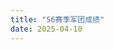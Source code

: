 ```yaml
---
title: "S6赛季军团成绩"
date: 2025-04-10
---
```

<!DOCTYPE html>
<html lang="zh-CN" class="scroll-smooth">
<head>
    <meta charset="UTF-8">
    <meta name="viewport" content="width=device-width, initial-scale=1.0">
    <title>风丶天蓝听雪 S6赛季军团表彰</title>
    <!-- TailwindCSS CDN -->
    <script src="https://cdn.tailwindcss.com"></script>
    <!-- Font Awesome Icons -->
    <link rel="stylesheet" href="https://cdnjs.cloudflare.com/ajax/libs/font-awesome/6.4.0/css/all.min.css">
    <script>
        // 自定义TailwindCSS配置
        tailwind.config = {
            darkMode: 'class',
            theme: {
                extend: {
                    colors: {
                        primary: {
                            50: '#f0f9ff',
                            100: '#e0f2fe',
                            200: '#bae6fd',
                            300: '#7dd3fc',
                            400: '#38bdf8',
                            500: '#0ea5e9',
                            600: '#0284c7',
                            700: '#0369a1',
                            800: '#075985',
                            900: '#0c4a6e',
                        }
                    },
                    animation: {
                        'fade-in': 'fadeIn 0.5s ease-in-out',
                        'slide-up': 'slideUp 0.5s ease-out',
                    },
                    keyframes: {
                        fadeIn: {
                            '0%': { opacity: '0' },
                            '100%': { opacity: '1' },
                        },
                        slideUp: {
                            '0%': { transform: 'translateY(20px)', opacity: '0' },
                            '100%': { transform: 'translateY(0)', opacity: '1' },
                        },
                    },
                }
            }
        }
    </script>
    <style>
        @import url('https://fonts.googleapis.com/css2?family=Noto+Sans+SC:wght@300;400;500;700&display=swap');
        
        body {
            font-family: 'Noto Sans SC', sans-serif;
            scroll-behavior: smooth;
        }
        
        .card {
            transition: all 0.3s ease;
        }
        
        .card:hover {
            transform: translateY(-5px);
            box-shadow: 0 10px 25px -5px rgba(0, 0, 0, 0.1), 0 10px 10px -5px rgba(0, 0, 0, 0.04);
        }
        
        .section {
            opacity: 0;
            transform: translateY(20px);
            transition: all 0.5s ease;
        }
        
        .section.visible {
            opacity: 1;
            transform: translateY(0);
        }
        
        .btn {
            transition: all 0.2s ease;
        }
        
        .btn:hover {
            transform: scale(1.05);
        }
        
        .medal-gold {
            background: linear-gradient(135deg, #FFD700 0%, #FFC107 100%);
        }
        
        .medal-silver {
            background: linear-gradient(135deg, #C0C0C0 0%, #A9A9A9 100%);
        }
        
        .medal-bronze {
            background: linear-gradient(135deg, #CD7F32 0%, #A0522D 100%);
        }
    </style>
</head>
<body class="bg-gray-50 dark:bg-gray-900 text-gray-800 dark:text-gray-200 transition-colors duration-300">
    <!-- 主题切换按钮 -->
    <div class="fixed top-4 right-4 z-50">
        <button id="theme-toggle" class="p-2 rounded-full bg-gray-200 dark:bg-gray-700 text-gray-800 dark:text-gray-200 hover:bg-gray-300 dark:hover:bg-gray-600 focus:outline-none focus:ring-2 focus:ring-primary-500 transition-all duration-300">
            <i class="fas fa-sun dark:hidden"></i>
            <i class="fas fa-moon hidden dark:inline"></i>
        </button>
    </div>

    <div class="container mx-auto px-4 py-8 max-w-4xl">
        <!-- 头部 -->
        <header class="text-center mb-12 section">
            <div class="inline-block p-2 px-4 bg-primary-100 dark:bg-primary-900 text-primary-800 dark:text-primary-100 rounded-full mb-4 animate-fade-in">
                <span class="text-sm font-medium">S6赛季军团表彰</span>
            </div>
            <h1 class="text-4xl md:text-5xl font-bold mb-4 text-primary-700 dark:text-primary-300 animate-slide-up">风丶天蓝听雪</h1>
            <div class="max-w-lg mx-auto mb-6 animate-fade-in">
                <img src="[https://s3.bmp.ovh/imgs/2025/04/10/28e13089b542f98b.jpeg](https://s3.bmp.ovh/imgs/2025/04/10/a53b3004af0c27f4.png)" alt="风丶天蓝听雪" class="w-full h-auto rounded-xl shadow-lg">
            </div>
            <p class="text-gray-600 dark:text-gray-400 animate-fade-in">S6赛季军团荣誉榜</p>
        </header>

        <!-- 军团评比结果 -->
        <section class="mb-12 section">
            <div class="rounded-xl shadow-lg overflow-hidden bg-white dark:bg-gray-800">
                <div class="p-6">
                    <h2 class="text-2xl font-bold mb-6 text-center bg-gradient-to-r from-red-500 to-pink-500 bg-clip-text text-transparent">赛季总分前三</h2>
                    
                    <!-- 前三名军团 -->
                    <div class="grid grid-cols-1 md:grid-cols-3 gap-4 mb-8">
                        <div class="flex flex-col items-center p-4 rounded-lg bg-gradient-to-br from-yellow-100 to-yellow-200 dark:from-yellow-900 dark:to-yellow-800 text-yellow-800 dark:text-yellow-200">
                            <div class="w-16 h-16 medal-gold rounded-full flex items-center justify-center mx-auto mb-3 text-white">
                                <i class="fas fa-crown text-2xl"></i>
                            </div>
                            <h4 class="text-lg font-bold text-yellow-700 dark:text-yellow-300">黄金军团</h4>
                            <p class="text-yellow-600 dark:text-yellow-400 font-medium">乾坤</p>
                        </div>
                        
                        <div class="flex flex-col items-center p-4 rounded-lg bg-gradient-to-br from-blue-100 to-blue-200 dark:from-blue-900 dark:to-blue-800 text-blue-800 dark:text-blue-200">
                            <div class="w-16 h-16 medal-silver rounded-full flex items-center justify-center mx-auto mb-3 text-white">
                                <i class="fas fa-medal text-2xl"></i>
                            </div>
                            <h4 class="text-lg font-bold text-blue-700 dark:text-blue-300">白银军团</h4>
                            <p class="text-blue-600 dark:text-blue-400 font-medium">蓝城悍匪</p>
                        </div>
                        
                        <div class="flex flex-col items-center p-4 rounded-lg bg-gradient-to-br from-green-100 to-green-200 dark:from-green-900 dark:to-green-800 text-green-800 dark:text-green-200">
                            <div class="w-16 h-16 medal-bronze rounded-full flex items-center justify-center mx-auto mb-3 text-white">
                                <i class="fas fa-award text-2xl"></i>
                            </div>
                            <h4 class="text-lg font-bold text-green-700 dark:text-green-300">青铜军团</h4>
                            <p class="text-green-600 dark:text-green-400 font-medium">夕阳红大酱</p>
                        </div>
                    </div>
                </div>
            </div>
        </section>

        <!-- 军团特别表彰 -->
        <section class="mb-12 section">
            <div class="rounded-xl shadow-lg overflow-hidden bg-white dark:bg-gray-800">
                <div class="p-6">
                    <h2 class="text-2xl font-bold mb-6 text-center bg-gradient-to-r from-blue-500 to-indigo-500 bg-clip-text text-transparent">军团特别表彰</h2>
                    
                    <div class="grid grid-cols-1 md:grid-cols-2 gap-6">
                        <!-- 左侧表彰 -->
                        <div>
                            <div class="card p-4 bg-white dark:bg-gray-800 rounded-lg shadow-md mb-4">
                                <div class="flex items-center">
                                    <div class="w-12 h-12 rounded-full bg-red-100 dark:bg-red-900 flex items-center justify-center mr-4">
                                        <i class="fas fa-trophy text-red-500 dark:text-red-400 text-xl"></i>
                                    </div>
                                    <div>
                                        <h3 class="text-lg font-semibold">人均武勋第一</h3>
                                        <p class="text-primary-600 dark:text-primary-400 font-bold">蓝城悍匪</p>
                                    </div>
                                </div>
                            </div>
                            
                            <div class="card p-4 bg-white dark:bg-gray-800 rounded-lg shadow-md mb-4">
                                <div class="flex items-center">
                                    <div class="w-12 h-12 rounded-full bg-blue-100 dark:bg-blue-900 flex items-center justify-center mr-4">
                                        <i class="fas fa-users text-blue-500 dark:text-blue-400 text-xl"></i>
                                    </div>
                                    <div>
                                        <h3 class="text-lg font-semibold">攻城出勤第一</h3>
                                        <p class="text-primary-600 dark:text-primary-400 font-bold">乾坤</p>
                                    </div>
                                </div>
                            </div>
                        </div>
                        
                        <!-- 右侧表彰 -->
                        <div>
                            <div class="card p-4 bg-white dark:bg-gray-800 rounded-lg shadow-md mb-4">
                                <div class="flex items-center">
                                    <div class="w-12 h-12 rounded-full bg-green-100 dark:bg-green-900 flex items-center justify-center mr-4">
                                        <i class="fas fa-check-circle text-green-500 dark:text-green-400 text-xl"></i>
                                    </div>
                                    <div>
                                        <h3 class="text-lg font-semibold">武勋达标率第一</h3>
                                        <p class="text-primary-600 dark:text-primary-400 font-bold">蓝城悍匪</p>
                                    </div>
                                </div>
                            </div>
                            
                            <div class="card p-4 bg-white dark:bg-gray-800 rounded-lg shadow-md mb-4">
                                <div class="flex items-center">
                                    <div class="w-12 h-12 rounded-full bg-yellow-100 dark:bg-yellow-900 flex items-center justify-center mr-4">
                                        <i class="fas fa-gavel text-yellow-500 dark:text-yellow-400 text-xl"></i>
                                    </div>
                                    <div>
                                        <h3 class="text-lg font-semibold">纪律最佳</h3>
                                        <p class="text-primary-600 dark:text-primary-400 font-bold">夕阳红大酱</p>
                                    </div>
                                </div>
                            </div>
                        </div>
                    </div>
                    
                    <!-- 任务完成最多 -->
                    <div class="card p-4 bg-white dark:bg-gray-800 rounded-lg shadow-md mt-4">
                        <div class="flex items-center">
                            <div class="w-12 h-12 rounded-full bg-purple-100 dark:bg-purple-900 flex items-center justify-center mr-4">
                                <i class="fas fa-tasks text-purple-500 dark:text-purple-400 text-xl"></i>
                            </div>
                            <div>
                                <h3 class="text-lg font-semibold">任务完成最多</h3>
                                <p class="text-primary-600 dark:text-primary-400 font-bold">乾坤</p>
                            </div>
                        </div>
                    </div>
                </div>
            </div>
        </section>

        <!-- 军团成就展示 -->
        <section class="mb-12 section">
            <div class="rounded-xl shadow-lg overflow-hidden bg-white dark:bg-gray-800">
                <div class="p-6">
                    <h2 class="text-2xl font-bold mb-6 text-center bg-gradient-to-r from-purple-500 to-indigo-500 bg-clip-text text-transparent">军团成就展示</h2>
                    
                    <div class="grid grid-cols-1 md:grid-cols-3 gap-6">
                        <!-- 乾坤军团 -->
                        <div class="card bg-gradient-to-br from-yellow-50 to-yellow-100 dark:from-gray-800 dark:to-yellow-900/30 rounded-lg p-5">
                            <div class="text-center mb-4">
                                <div class="w-16 h-16 rounded-full bg-yellow-500/20 flex items-center justify-center mx-auto mb-2">
                                    <i class="fas fa-crown text-yellow-600 dark:text-yellow-400 text-2xl"></i>
                                </div>
                                <h3 class="text-xl font-bold text-yellow-800 dark:text-yellow-300">乾坤</h3>
                            </div>
                            <ul class="space-y-2">
                                <li class="flex items-center">
                                    <i class="fas fa-star text-yellow-500 mr-2"></i>
                                    <span>赛季总分第一</span>
                                </li>
                                <li class="flex items-center">
                                    <i class="fas fa-users text-yellow-500 mr-2"></i>
                                    <span>攻城出勤第一</span>
                                </li>
                                <li class="flex items-center">
                                    <i class="fas fa-tasks text-yellow-500 mr-2"></i>
                                    <span>任务完成最多</span>
                                </li>
                            </ul>
                        </div>
                        
                        <!-- 蓝城悍匪军团 -->
                        <div class="card bg-gradient-to-br from-blue-50 to-blue-100 dark:from-gray-800 dark:to-blue-900/30 rounded-lg p-5">
                            <div class="text-center mb-4">
                                <div class="w-16 h-16 rounded-full bg-blue-500/20 flex items-center justify-center mx-auto mb-2">
                                    <i class="fas fa-medal text-blue-600 dark:text-blue-400 text-2xl"></i>
                                </div>
                                <h3 class="text-xl font-bold text-blue-800 dark:text-blue-300">蓝城悍匪</h3>
                            </div>
                            <ul class="space-y-2">
                                <li class="flex items-center">
                                    <i class="fas fa-star text-blue-500 mr-2"></i>
                                    <span>赛季总分第二</span>
                                </li>
                                <li class="flex items-center">
                                    <i class="fas fa-trophy text-blue-500 mr-2"></i>
                                    <span>人均武勋第一</span>
                                </li>
                                <li class="flex items-center">
                                    <i class="fas fa-check-circle text-blue-500 mr-2"></i>
                                    <span>武勋达标率第一</span>
                                </li>
                            </ul>
                        </div>
                        
                        <!-- 夕阳红大酱军团 -->
                        <div class="card bg-gradient-to-br from-green-50 to-green-100 dark:from-gray-800 dark:to-green-900/30 rounded-lg p-5">
                            <div class="text-center mb-4">
                                <div class="w-16 h-16 rounded-full bg-green-500/20 flex items-center justify-center mx-auto mb-2">
                                    <i class="fas fa-award text-green-600 dark:text-green-400 text-2xl"></i>
                                </div>
                                <h3 class="text-xl font-bold text-green-800 dark:text-green-300">夕阳红大酱</h3>
                            </div>
                            <ul class="space-y-2">
                                <li class="flex items-center">
                                    <i class="fas fa-star text-green-500 mr-2"></i>
                                    <span>赛季总分第三</span>
                                </li>
                                <li class="flex items-center">
                                    <i class="fas fa-gavel text-green-500 mr-2"></i>
                                    <span>纪律最佳</span>
                                </li>
                            </ul>
                        </div>
                    </div>
                </div>
            </div>
        </section>

        <!-- 结语 -->
        <section class="mb-12 text-center section">
            <div class="bg-gradient-to-r from-primary-100 to-blue-100 dark:from-primary-900 dark:to-blue-900 rounded-xl p-8 shadow-md">
                <p class="text-lg mb-4">感谢各军团的辛勤付出，共同创造S6赛季的辉煌战绩！</p>
                <p class="text-primary-600 dark:text-primary-400 font-bold">风丶天蓝听雪 荣誉永存</p>
            </div>
        </section>

        <!-- 页脚 -->
        <footer class="text-center text-gray-600 dark:text-gray-400 section">
            <div class="mb-4">
                <h3 class="text-lg font-semibold mb-2">作者信息</h3>
                <p>听雪丨莫莫</p>
                <div class="flex justify-center space-x-4 mt-2">
                    <a href="javascript:void(0);" onclick="alert('微信号: great_momo')" class="text-gray-600 hover:text-primary-500 dark:text-gray-400 dark:hover:text-primary-400 transition-colors">
                        <i class="fab fa-weixin text-xl"></i>
                    </a>
                </div>
            </div>
            <p class="text-sm">© 2025 三谋 风丶天蓝听雪 保留所有权利.</p>
        </footer>
    </div>

    <!-- JavaScript -->
    <script>
        // 深色模式切换
        const themeToggleBtn = document.getElementById('theme-toggle');

        // 检查系统偏好
        if (window.matchMedia && window.matchMedia('(prefers-color-scheme: dark)').matches) {
            document.documentElement.classList.add('dark');
        }

        // 切换主题
        themeToggleBtn.addEventListener('click', function() {
            document.documentElement.classList.toggle('dark');
        });

        // 滚动动画
        const sections = document.querySelectorAll('.section');

        const observerOptions = {
            root: null,
            rootMargin: '0px',
            threshold: 0.1
        };

        const observer = new IntersectionObserver(function(entries, observer) {
            entries.forEach(entry => {
                if (entry.isIntersecting) {
                    entry.target.classList.add('visible');
                    observer.unobserve(entry.target);
                }
            });
        }, observerOptions);

        sections.forEach(section => {
            observer.observe(section);
        });

        // 初始化显示第一个section
        window.addEventListener('load', function() {
            document.querySelector('header').classList.add('visible');
        });
    </script>
</body>
</html>
